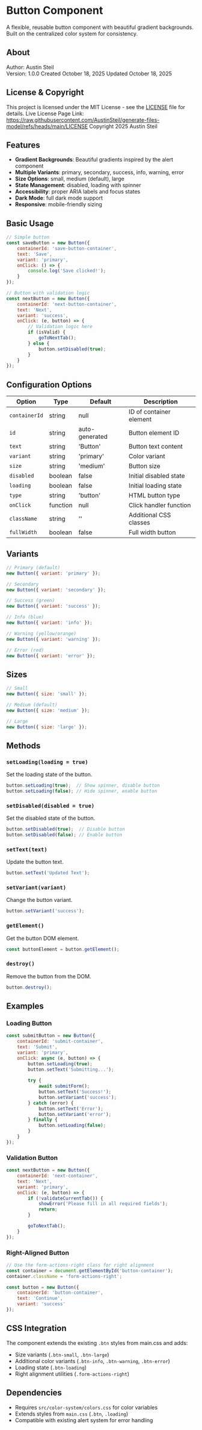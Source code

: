 # Button Component

A flexible, reusable button component with beautiful gradient backgrounds. Built on the centralized color system for consistency.

## About

Author: Austin Steil  
Version: 1.0.0
Created October 18, 2025
Updated October 18, 2025

## License & Copyright

This project is licensed under the MIT License - see the [LICENSE](LICENSE) file for details.
Live License Page Link: <https://raw.githubusercontent.com/AustinSteil/generate-files-model/refs/heads/main/LICENSE>
Copyright 2025 Austin Steil

## Features

- **Gradient Backgrounds**: Beautiful gradients inspired by the alert component
- **Multiple Variants**: primary, secondary, success, info, warning, error
- **Size Options**: small, medium (default), large
- **State Management**: disabled, loading with spinner
- **Accessibility**: proper ARIA labels and focus states
- **Dark Mode**: full dark mode support
- **Responsive**: mobile-friendly sizing

## Basic Usage

```javascript
// Simple button
const saveButton = new Button({
    containerId: 'save-button-container',
    text: 'Save',
    variant: 'primary',
    onClick: () => {
        console.log('Save clicked!');
    }
});

// Button with validation logic
const nextButton = new Button({
    containerId: 'next-button-container',
    text: 'Next',
    variant: 'success',
    onClick: (e, button) => {
        // Validation logic here
        if (isValid) {
            goToNextTab();
        } else {
            button.setDisabled(true);
        }
    }
});
```

## Configuration Options

| Option | Type | Default | Description |
|--------|------|---------|-------------|
| `containerId` | string | null | ID of container element |
| `id` | string | auto-generated | Button element ID |
| `text` | string | 'Button' | Button text content |
| `variant` | string | 'primary' | Color variant |
| `size` | string | 'medium' | Button size |
| `disabled` | boolean | false | Initial disabled state |
| `loading` | boolean | false | Initial loading state |
| `type` | string | 'button' | HTML button type |
| `onClick` | function | null | Click handler function |
| `className` | string | '' | Additional CSS classes |
| `fullWidth` | boolean | false | Full width button |

## Variants

```javascript
// Primary (default)
new Button({ variant: 'primary' });

// Secondary
new Button({ variant: 'secondary' });

// Success (green)
new Button({ variant: 'success' });

// Info (blue)
new Button({ variant: 'info' });

// Warning (yellow/orange)
new Button({ variant: 'warning' });

// Error (red)
new Button({ variant: 'error' });
```

## Sizes

```javascript
// Small
new Button({ size: 'small' });

// Medium (default)
new Button({ size: 'medium' });

// Large
new Button({ size: 'large' });
```

## Methods

### `setLoading(loading = true)`

Set the loading state of the button.

```javascript
button.setLoading(true);  // Show spinner, disable button
button.setLoading(false); // Hide spinner, enable button
```

### `setDisabled(disabled = true)`

Set the disabled state of the button.

```javascript
button.setDisabled(true);  // Disable button
button.setDisabled(false); // Enable button
```

### `setText(text)`

Update the button text.

```javascript
button.setText('Updated Text');
```

### `setVariant(variant)`

Change the button variant.

```javascript
button.setVariant('success');
```

### `getElement()`

Get the button DOM element.

```javascript
const buttonElement = button.getElement();
```

### `destroy()`

Remove the button from the DOM.

```javascript
button.destroy();
```

## Examples

### Loading Button

```javascript
const submitButton = new Button({
    containerId: 'submit-container',
    text: 'Submit',
    variant: 'primary',
    onClick: async (e, button) => {
        button.setLoading(true);
        button.setText('Submitting...');
        
        try {
            await submitForm();
            button.setText('Success!');
            button.setVariant('success');
        } catch (error) {
            button.setText('Error');
            button.setVariant('error');
        } finally {
            button.setLoading(false);
        }
    }
});
```

### Validation Button

```javascript
const nextButton = new Button({
    containerId: 'next-container',
    text: 'Next',
    variant: 'primary',
    onClick: (e, button) => {
        if (!validateCurrentTab()) {
            showError('Please fill in all required fields');
            return;
        }

        goToNextTab();
    }
});
```

### Right-Aligned Button

```javascript
// Use the form-actions-right class for right alignment
const container = document.getElementById('button-container');
container.className = 'form-actions-right';

const button = new Button({
    containerId: 'button-container',
    text: 'Continue',
    variant: 'success'
});
```

## CSS Integration

The component extends the existing `.btn` styles from main.css and adds:

- Size variants (`.btn-small`, `.btn-large`)
- Additional color variants (`.btn-info`, `.btn-warning`, `.btn-error`)
- Loading state (`.btn-loading`)
- Right alignment utilities (`.form-actions-right`)

## Dependencies

- Requires `src/color-system/colors.css` for color variables
- Extends styles from `main.css` (`.btn`, `.loading`)
- Compatible with existing alert system for error handling
